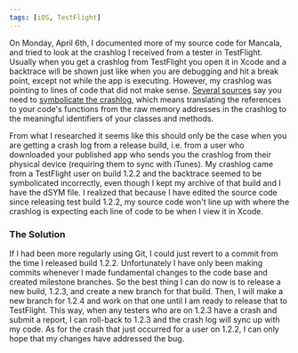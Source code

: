```yaml
---
tags: [iOS, TestFlight]
---
```

On Monday, April 6th, I documented more of my source code for Mancala, and tried to look at the crashlog I received from a tester in TestFlight. Usually when you get a crashlog from TestFlight you open it in Xcode and a backtrace will be shown just like when you are debugging and hit a break point, except not while the app is executing. However, my crashlog was pointing to lines of code that did not make sense. [Several sources](https://www.raywenderlich.com/2805-demystifying-ios-application-crash-logs) say you need to [symbolicate the crashlog](https://www.bugsnag.com/blog/symbolicating-ios-crashes), which means translating the references to your code's functions from the raw memory addresses in the crashlog to the meaningful identifiers of your classes and methods.

From what I researched it seems like this should only be the case when you are getting a crash log from a release build, i.e. from a user who downloaded your published app who sends you the crashlog from their physical device (requiring them to sync with iTunes). My crashlog came from a TestFlight user on build 1.2.2 and the backtrace seemed to be symbolicated incorrectly, even though I kept my archive of that build and I have the dSYM file. I realized that because I have edited the source code since releasing test build 1.2.2, my source code won't line up with where the crashlog is expecting each line of code to be when I view it in Xcode.

### The Solution

If I had been more regularly using Git, I could just revert to a commit from the time I released build 1.2.2. Unfortunately I have only been making commits whenever I made fundamental changes to the code base and created milestone branches. So the best thing I can do now is to release a new build, 1.2.3, and create a new branch for that build. Then, I will make a new branch for 1.2.4 and work on that one until I am ready to release that to TestFlight. This way, when any testers who are on 1.2.3 have a crash and submit a report, I can roll-back to 1.2.3 and the crash log will sync up with my code. As for the crash that just occurred for a user on 1.2.2, I can only hope that my changes have addressed the bug.
